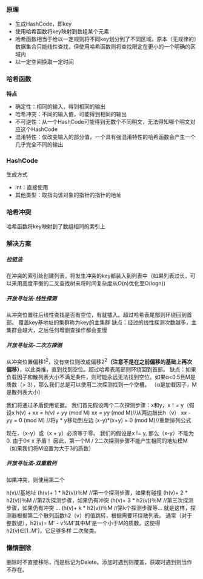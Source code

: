 ### 原理
- 生成HashCode，即key
- 使用哈希函数将key映射到数组某个元素
- 哈希函数相当于给以一定规则将不同key划分到了不同区域。原本（无规律的）数据集合只能线性查找，但使用哈希函数则将查找限定在更小的一个明确的区域内
- 以一定空间换取一定时间

### 哈希函数

**特点**
- 确定性：相同的输入，得到相同的输出
- 哈希冲突：不同的输入值，可能得到相同的输出
- 不可逆性：从一个HashCode可能得到无数个不同明文，无法得知哪个明文对应这个HashCode
- 混淆特性：仅改变输入的部分值，一个具有强混淆特性的哈希函数会产生一个几乎完全不同的输出

### HashCode
生成方式
- int：直接使用
- 其他类型：取指向该对象的指针的指针的地址

### 哈希冲突
哈希函数将key映射到了数组相同的索引上

### 解决方案
##### 拉链法
在冲突的索引处创建列表，将发生冲突的key都装入到列表中（如果列表过长，可以采用高度平衡的二叉查找树来将时间复杂度从O(n)优化至O(logn))
##### 开放寻址法-线性探测
从冲突位置往后线性查找是否有空位，有就插入。超过哈希表尾部则环绕回到首部。
覆盖key基地址的集群称为key的主集群
缺点：经过的线性探测次数越多，主集群会越大，之后任何增删查操作都会变慢
##### 开放寻址法-二次方探测
从冲突位置偏移$1^2$，没有空位则改成偏移$2^2$**（注意不是在之前偏移的基础上再次偏移）**，以此类推，直到找到空位。超过哈希表尾部则环绕回到首部。
缺点：如果负载因子和散列表大小不满足条件，则可能永远无法找到空位。如果α<0.5且M是质数（> 3），那么我们总是可以使用二次探测找到一个空槽。 （α是加载因子，M是散列表大小）

我们将通过矛盾使用证据。 我们首先假设两个二次探测步骤：x和y，x！= y（假设x
h(v) + x*x = h(v) + y*y (mod M)
x*x = y*y (mod M)//从两边敲出h（v）
x*x - y*y = 0 (mod M) //将y * y移动到左边
(x-y)*(x+y) = 0 (mod M)//重新排列公式

现在，（x-y）或（x + y）必须等于零。 我们的假设是x != y,  那么（x-y）不能为0. 由于0≤ x
矛盾！
因此，第一个M / 2二次探测步骤不能产生相同的地址模M（如果我们将M设置为大于3的质数）

##### 开放寻址法-双重散列
如果冲突，则使用第二个

h(v)//基地址
(h(v)+ 1 * h2(v))％M //第一个探测步骤，如果有碰撞
(h(v)+ 2 * h2(v))％M //第2次探测步骤，如果仍有冲突
(h(v)+ 3 * h2(v))％M //第三次探测步骤，如果仍有冲突
...
(h(v)+ k * h2(v))％M //第k个探测步骤等...
就是这样，探测器根据第二个散列函数h2（v）的值跳转，根据需要环绕散列表。
通常（对于整数键），h2(v)= M' - v%M'其中M'是一个小于M的质数。这使得h2(v)∈[1..M']，它足够多样 二次聚类。
### 懒惰删除
删除时不直接移除，而是标记为Delete。添加时遇到则覆盖，获取时遇到则当作不存在。